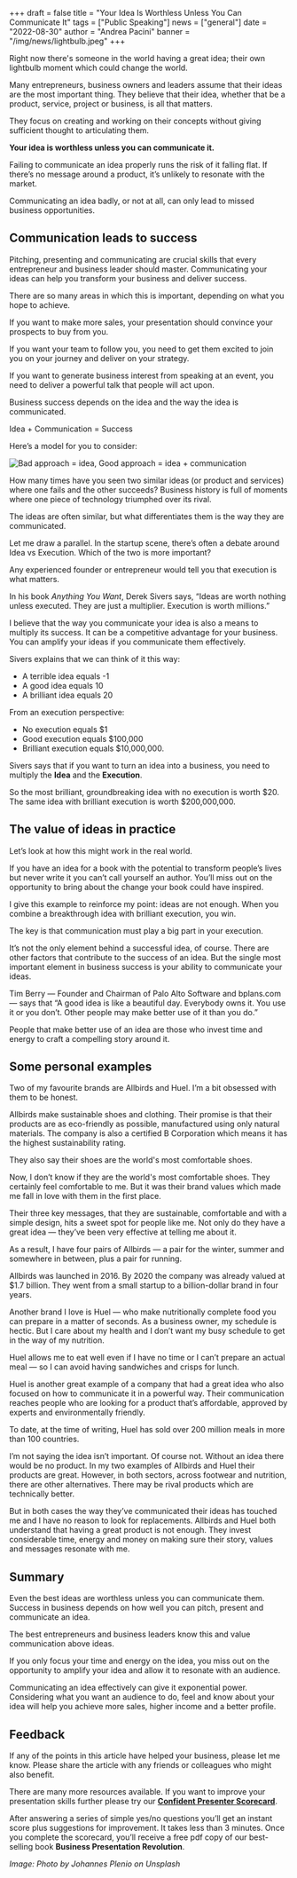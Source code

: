 +++
draft = false
title = "Your Idea Is Worthless Unless You Can Communicate It"
tags = ["Public Speaking"]
news = ["general"]
date = "2022-08-30"
author = "Andrea Pacini"
banner = "/img/news/lightbulb.jpeg"
+++
<!--StartFragment-->

Right now there's someone in the world having a great idea; their own lightbulb moment which could change the world. 

Many entrepreneurs, business owners and leaders assume that their ideas are the most important thing. They believe that their idea, whether that be a product, service, project or business, is all that matters. 

They focus on creating and working on their concepts without giving sufficient thought to articulating them.

**Your idea is worthless unless you can communicate it.**

Failing to communicate an idea properly runs the risk of it falling flat. If there’s no message around a product, it’s unlikely to resonate with the market.

Communicating an idea badly, or not at all, can only lead to missed business opportunities.

## Communication leads to success

Pitching, presenting and communicating are crucial skills that every entrepreneur and business leader should master. Communicating your ideas can help you transform your business and deliver success.

There are so many areas in which this is important, depending on what you hope to achieve.

If you want to make more sales, your presentation should convince your prospects to buy from you.

If you want your team to follow you, you need to get them excited to join you on your journey and deliver on your strategy.

If you want to generate business interest from speaking at an event, you need to deliver a powerful talk that people will act upon.

Business success depends on the idea and the way the idea is communicated. 

Idea + Communication = Success 

Here’s a model for you to consider: 

![Bad approach = idea, Good approach = idea + communication](https://lh4.googleusercontent.com/WFXBmNb2Yb5wKLeRm5QU2ly4etT948o1YKM6af_Wpgoxnb1OZQqGPWdkGaBdR1JpCvsOOzmABVzBNf4AD4gI-BcgM0evsuIQ7AzokW-E5TWmp5ioaOS34pld5WmOPKugzWuAKIzLgs2QpIKbBI2xb5EeV_tghBRhkYqOvAX-Zw1JHogqavQThgezJg)

How many times have you seen two similar ideas (or product and services) where one fails and the other succeeds? Business history is full of moments where one piece of technology triumphed over its rival. 

The ideas are often similar, but what differentiates them is the way they are communicated.

Let me draw a parallel. In the startup scene, there’s often a debate around Idea vs Execution. Which of the two is more important? 

Any experienced founder or entrepreneur would tell you that execution is what matters.

In his book *Anything You Want*, Derek Sivers says, “Ideas are worth nothing unless executed. They are just a multiplier. Execution is worth millions.”

I believe that the way you communicate your idea is also a means to multiply its success. It can be a competitive advantage for your business. You can amplify your ideas if you communicate them effectively.

Sivers explains that we can think of it this way: 

* A terrible idea equals -1
* A good idea equals 10
* A brilliant idea equals 20

From an execution perspective: 

* No execution equals $1
* Good execution equals $100,000
* Brilliant execution equals $10,000,000. 

Sivers says that if you want to turn an idea into a business, you need to multiply the **Idea** and the **Execution**. 

So the most brilliant, groundbreaking idea with no execution is worth $20. The same idea with brilliant execution is worth $200,000,000.

## The value of ideas in practice

Let’s look at how this might work in the real world. 

If you have an idea for a book with the potential to transform people’s lives but never write it you can’t call yourself an author. You’ll miss out on the opportunity to bring about the change your book could have inspired.

I give this example to reinforce my point: ideas are not enough. When you combine a breakthrough idea with brilliant execution, you win. 

The key is that communication must play a big part in your execution. 

It’s not the only element behind a successful idea, of course. There are other factors that contribute to the success of an idea. But the single most important element in business success is your ability to communicate your ideas. 

Tim Berry — ​​Founder and Chairman of Palo Alto Software and bplans.com — says that “A good idea is like a beautiful day. Everybody owns it. You use it or you don’t. Other people may make better use of it than you do.”

People that make better use of an idea are those who invest time and energy to craft a compelling story around it.

## Some personal examples

Two of my favourite brands are Allbirds and Huel. I’m a bit obsessed with them to be honest.

Allbirds make sustainable shoes and clothing. ​​Their promise is that their products are as eco-friendly as possible, manufactured using only natural materials. The company is also a certified B Corporation which means it has the highest sustainability rating.

They also say their shoes are the world's most comfortable shoes. 

Now, I don’t know if they are the world's most comfortable shoes. They certainly feel comfortable to me. But it was their brand values which made me fall in love with them in the first place. 

Their three key messages, that they are sustainable, comfortable and with a simple design, hits a sweet spot for people like me. Not only do they have a great idea — they’ve been very effective at telling me about it.

As a result, I have four pairs of Allbirds — a pair for the winter, summer and somewhere in between, plus a pair for running.

Allbirds was launched in 2016. By 2020 the company was already valued at $1.7 billion. They went from a small startup to a billion-dollar brand in four years.

Another brand I love is Huel — who make nutritionally complete food you can prepare in a matter of seconds. As a business owner, my schedule is hectic. But I care about my health and I don’t want my busy schedule to get in the way of my nutrition. 

Huel allows me to eat well even if I have no time or I can’t prepare an actual meal — so I can avoid having sandwiches and crisps for lunch.

Huel is another great example of a company that had a great idea who also focused on how to communicate it in a powerful way. Their communication reaches people who are looking for a product that’s affordable, approved by experts and environmentally friendly. 

To date, at the time of writing, Huel has sold over 200 million meals in more than 100 countries.

I’m not saying the idea isn’t important. Of course not. Without an idea there would be no product. In my two examples of Allbirds and Huel their products are great. However, in both sectors, across footwear and nutrition, there are other alternatives. There may be rival products which are technically better. 

But in both cases the way they’ve communicated their ideas has touched me and I have no reason to look for replacements. Allbirds and Huel both understand that having a great product is not enough. They invest considerable time, energy and money on making sure their story, values and messages resonate with me. 

## Summary 

Even the best ideas are worthless unless you can communicate them. Success in business depends on how well you can pitch, present and communicate an idea.

The best entrepreneurs and business leaders know this and value communication above ideas.

If you only focus your time and energy on the idea, you miss out on the opportunity to amplify your idea and allow it to resonate with an audience.

Communicating an idea effectively can give it exponential power. Considering what you want an audience to do, feel and know about your idea will help you achieve more sales, higher income and a better profile.

## Feedback 

If any of the points in this article have helped your business, please let me know. Please share the article with any friends or colleagues who might also benefit.

There are many more resources available. If you want to improve your presentation skills further please try our **[Confident Presenter Scorecard](https://presentationscorecard.scoreapp.com/)**.

After answering a series of simple yes/no questions you’ll get an instant score plus suggestions for improvement. It takes less than 3 minutes. Once you complete the scorecard, you’ll receive a free pdf copy of our best-selling book **Business Presentation Revolution**.

*Image: Photo by Johannes Plenio on Unsplash*

<!--EndFragment-->